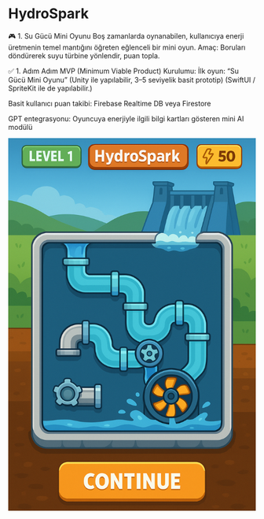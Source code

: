 # HydroSpark

🎮 1. Su Gücü Mini Oyunu
Boş zamanlarda oynanabilen, kullanıcıya enerji üretmenin temel mantığını öğreten eğlenceli bir mini oyun.
Amaç: Boruları döndürerek suyu türbine yönlendir, puan topla.

✅ 1. Adım Adım MVP (Minimum Viable Product) Kurulumu:
İlk oyun: “Su Gücü Mini Oyunu”
(Unity ile yapılabilir, 3–5 seviyelik basit prototip)
(SwiftUI / SpriteKit ile de yapılabilir.)

Basit kullanıcı puan takibi: Firebase Realtime DB veya Firestore

GPT entegrasyonu: Oyuncuya enerjiyle ilgili bilgi kartları gösteren mini AI modülü

![ExampleUI](https://github.com/cmlcrn17/HydroSpark/blob/main/hydroSpark.png)
